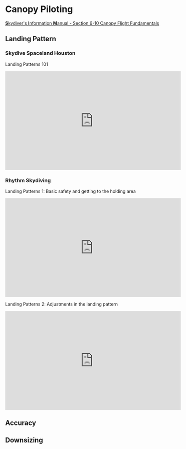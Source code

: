 # Canopy Piloting

[**S**kydiver's **I**nformation **M**anual - Section 6-10 Canopy Flight Fundamentals](SIM-6-10-canopy-flight-fundamentals.md)

## Landing Pattern

### Skydive Spaceland Houston

Landing Patterns 101

<iframe width="560" height="315" src="https://www.youtube.com/embed/puD56VJ8loA?si=dZ234-jLsv-z6PsQ" title="YouTube video player" frameborder="0" allow="accelerometer; autoplay; clipboard-write; encrypted-media; gyroscope; picture-in-picture; web-share" referrerpolicy="strict-origin-when-cross-origin" allowfullscreen></iframe>

### Rhythm Skydiving

Landing Patterns 1: Basic safety and getting to the holding area

<iframe width="560" height="315" src="https://www.youtube.com/embed/gUtVminR0ro?si=ulZr8J5KwTAVE1Jo" title="YouTube video player" frameborder="0" allow="accelerometer; autoplay; clipboard-write; encrypted-media; gyroscope; picture-in-picture; web-share" referrerpolicy="strict-origin-when-cross-origin" allowfullscreen></iframe>

Landing Patterns 2: Adjustments in the landing pattern

<iframe width="560" height="315" src="https://www.youtube.com/embed/Lr_ylqaTAT8?si=J-H30PRY-vVx8m-k" title="YouTube video player" frameborder="0" allow="accelerometer; autoplay; clipboard-write; encrypted-media; gyroscope; picture-in-picture; web-share" referrerpolicy="strict-origin-when-cross-origin" allowfullscreen></iframe>

## Accuracy

## Downsizing

